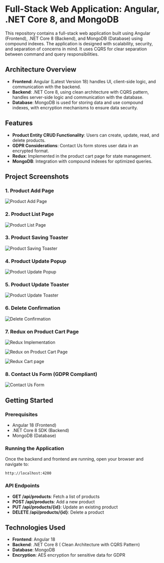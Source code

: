 
# Full-Stack Web Application: Angular, .NET Core 8, and MongoDB

This repository contains a full-stack web application built using Angular (Frontend), .NET Core 8 (Backend), and MongoDB (Database) using  compound indexes. The application is designed with scalability, security, and separation of concerns in mind. It uses CQRS for clear separation between command and query responsibilities.

## Architecture Overview

- **Frontend**: Angular (Latest Version 18) handles UI, client-side logic, and communication with the backend.
- **Backend**: .NET Core 8, using clean architecture with CQRS pattern, handles server-side logic and communication with the database.
- **Database**: MongoDB is used for storing data and use compound indexes, with encryption mechanisms to ensure data security.

## Features

- **Product Entity CRUD Functionality**: Users can create, update, read, and delete products.
- **GDPR Considerations**: Contact Us form stores user data in an encrypted format.
- **Redux**: Implemented in the product cart page for state management.
- **MongoDB**: Integration with compound indexes for optimized queries.
  
## Project Screenshots

### 1. Product Add Page
![Product Add Page](screenshots/product-add.png)

### 2. Product List Page
![Product List Page](screenshots/product-list.png)

### 3. Product Saving Toaster
![Product Saving Toaster](screenshots/product-save.png)

### 4. Product Update Popup
![Product Update Popup](screenshots/product-update-popup.png)

### 5. Product Update Toaster
![Product Update Toaster](screenshots/product-update-toaster.png)

### 6. Delete Confirmation
![Delete Confirmation](screenshots/delete-confirmation.png)

### 7. Redux on Product Cart Page
![Redux Implementation](screenshots/redux-implementation-page.jpg)

![Redux on Product Cart Page](screenshots/redux-implementation-product-cart-page.jpg)

![Redux Cart page](screenshots/redux-cart-page.jpg) 

### 8. Contact Us Form (GDPR Compliant)
![Contact Us Form](screenshots/contact-us.jpg)

## Getting Started

### Prerequisites

- Angular 18 (Frontend)
- .NET Core 8 SDK (Backend)
- MongoDB (Database)


### Running the Application

Once the backend and frontend are running, open your browser and navigate to:

```
http://localhost:4200
```

### API Endpoints

- **GET /api/products**: Fetch a list of products
- **POST /api/products**: Add a new product
- **PUT /api/products/{id}**: Update an existing product
- **DELETE /api/products/{id}**: Delete a product

## Technologies Used

- **Frontend**: Angular 18
- **Backend**: .NET Core 8 ( Clean Architecture with CQRS Pattern)
- **Database**: MongoDB
- **Encryption**: AES encryption for sensitive data for GDPR 

